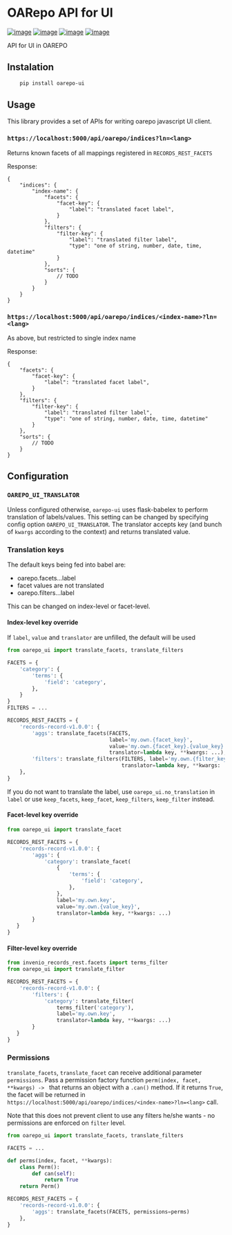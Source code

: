 # OARepo API for UI

[![image][]][1]
[![image][2]][3]
[![image][4]][5]
[![image][6]][7]

API for UI in OAREPO

## Instalation

```bash
    pip install oarepo-ui
```
## Usage

This library provides a set of APIs for writing oarepo javascript UI client.

### ``https://localhost:5000/api/oarepo/indices?ln=<lang>``

Returns known facets of all mappings registered in ``RECORDS_REST_FACETS``

Response:
```json5
{
    "indices": {
        "index-name": {
            "facets": {
                "facet-key": {
                    "label": "translated facet label",
                }
            },
            "filters": {
                "filter-key": {
                    "label": "translated filter label",
                    "type": "one of string, number, date, time, datetime"
                }
            },
            "sorts": {
                // TODO
            }
        }
    }
}
```


### ``https://localhost:5000/api/oarepo/indices/<index-name>?ln=<lang>``

As above, but restricted to single index name

Response:

```json5
{
    "facets": {
        "facet-key": {
            "label": "translated facet label",
        }
    },
    "filters": {
        "filter-key": {
            "label": "translated filter label",
            "type": "one of string, number, date, time, datetime"
        }
    },
    "sorts": {
        // TODO
    }
}
```


## Configuration

### ``OAREPO_UI_TRANSLATOR``

Unless configured otherwise, ``oarepo-ui`` uses flask-babelex to perform translation of labels/values.
This setting can be changed by specifying config option ``OAREPO_UI_TRANSLATOR``. The translator
accepts key (and bunch of ``kwargs`` according to the context) and returns translated value.

### Translation keys

The default keys being fed into babel are:
   * oarepo.facets.<index-name>.<facet-key>.label
   * facet values are not translated
   * oarepo.filters.<index-name>.<filter-key>.label
   
This can be changed on index-level or facet-level.

#### Index-level key override

If ``label``, ``value`` and ``translator`` are unfilled, the default will be used

```python
from oarepo_ui import translate_facets, translate_filters

FACETS = {
    'category': {
        'terms': {
            'field': 'category',
        },
    }
}
FILTERS = ...

RECORDS_REST_FACETS = {
    'records-record-v1.0.0': {
        'aggs': translate_facets(FACETS, 
                                 label='my.own.{facet_key}', 
                                 value='my.own.{facet_key}.{value_key}', 
                                 translator=lambda key, **kwargs: ...),
        'filters': translate_filters(FILTERS, label='my.own.{filter_key}', 
                                     translator=lambda key, **kwargs: ...)
    },
}
```

If you do not want to translate the label, use ``oarepo_ui.no_translation`` in ``label``
or use ``keep_facets``, ``keep_facet``, ``keep_filters``, ``keep_filter`` instead.


#### Facet-level key override

```python
from oarepo_ui import translate_facet

RECORDS_REST_FACETS = {
    'records-record-v1.0.0': {
        'aggs': {
            'category': translate_facet(
                {
                    'terms': {
                        'field': 'category',
                    },
                }, 
                label='my.own.key', 
                value='my.own.{value_key}', 
                translator=lambda key, **kwargs: ...)
        }
   }
}
```

#### Filter-level key override
```python
from invenio_records_rest.facets import terms_filter
from oarepo_ui import translate_filter

RECORDS_REST_FACETS = {
    'records-record-v1.0.0': {
        'filters': {
            'category': translate_filter(
                terms_filter('category'), 
                label='my.own.key', 
                translator=lambda key, **kwargs: ...)
        }
   }
}
```

### Permissions

``translate_facets``, ``translate_facet`` can receive additional parameter ``permissions``. Pass a permission
factory function ``perm(index, facet, **kwargs) -> `` that returns an object with a ``.can()`` method.
If it returns ``True``, the facet will be returned in ``https://localhost:5000/api/oarepo/indices/<index-name>?ln=<lang>``
call.

Note that this does not prevent client to use any filters he/she wants - no permissions are enforced on ``filter`` level.

```python
from oarepo_ui import translate_facets, translate_filters

FACETS = ...

def perms(index, facet, **kwargs):
    class Perm():
        def can(self):
            return True
    return Perm()

RECORDS_REST_FACETS = {
    'records-record-v1.0.0': {
        'aggs': translate_facets(FACETS, permissions=perms)
    },
}
```


  [image]: https://img.shields.io/github/license/oarepo/oarepo-ui.svg
  [1]: https://github.com/oarepo/oarepo-ui/blob/master/LICENSE
  [2]: https://img.shields.io/travis/oarepo/oarepo-ui.svg
  [3]: https://travis-ci.org/oarepo/oarepo-ui
  [4]: https://img.shields.io/coveralls/oarepo/oarepo-ui.svg
  [5]: https://coveralls.io/r/oarepo/oarepo-ui
  [6]: https://img.shields.io/pypi/v/oarepo-ui.svg
  [7]: https://pypi.org/pypi/oarepo-ui